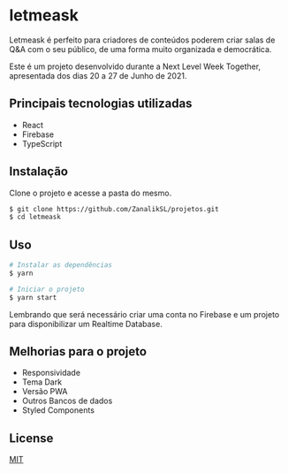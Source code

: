 # letmeask

Letmeask é perfeito para criadores de conteúdos poderem criar salas de Q&A com o seu público, de uma forma muito organizada e democrática.

Este é um projeto desenvolvido durante a Next Level Week Together, apresentada dos dias 20 a 27 de Junho de 2021.

## Principais tecnologias utilizadas

- React
- Firebase
- TypeScript

## Instalação

 Clone o projeto e acesse a pasta do mesmo.

```bash
$ git clone https://github.com/ZanalikSL/projetos.git
$ cd letmeask
```

## Uso

```bash
# Instalar as dependências
$ yarn

# Iniciar o projeto
$ yarn start
```
Lembrando que será necessário criar uma conta no Firebase e um projeto para disponibilizar um Realtime Database.

## Melhorias para o projeto

- Responsividade
- Tema Dark
- Versão PWA
- Outros Bancos de dados
- Styled Components

## License
[MIT](https://choosealicense.com/licenses/mit/)
